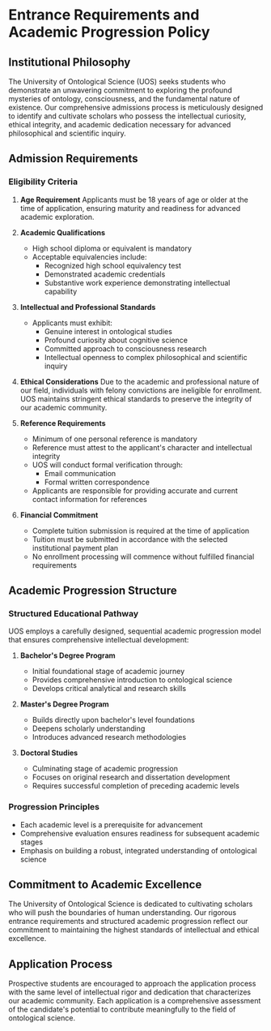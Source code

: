 # Entrance Requirements and Academic Progression Policy

## Institutional Philosophy

The University of Ontological Science (UOS) seeks students who demonstrate an unwavering commitment to exploring the profound mysteries of ontology, consciousness, and the fundamental nature of existence. Our comprehensive admissions process is meticulously designed to identify and cultivate scholars who possess the intellectual curiosity, ethical integrity, and academic dedication necessary for advanced philosophical and scientific inquiry.

## Admission Requirements

### Eligibility Criteria

1. **Age Requirement**
   Applicants must be 18 years of age or older at the time of application, ensuring maturity and readiness for advanced academic exploration.

2. **Academic Qualifications**
   - High school diploma or equivalent is mandatory
   - Acceptable equivalencies include:
     * Recognized high school equivalency test
     * Demonstrated academic credentials
     * Substantive work experience demonstrating intellectual capability

3. **Intellectual and Professional Standards**
   - Applicants must exhibit:
     * Genuine interest in ontological studies
     * Profound curiosity about cognitive science
     * Committed approach to consciousness research
     * Intellectual openness to complex philosophical and scientific inquiry

4. **Ethical Considerations**
   Due to the academic and professional nature of our field, individuals with felony convictions are ineligible for enrollment. UOS maintains stringent ethical standards to preserve the integrity of our academic community.

5. **Reference Requirements**
   - Minimum of one personal reference is mandatory
   - Reference must attest to the applicant's character and intellectual integrity
   - UOS will conduct formal verification through:
     * Email communication
     * Formal written correspondence
   - Applicants are responsible for providing accurate and current contact information for references

6. **Financial Commitment**
   - Complete tuition submission is required at the time of application
   - Tuition must be submitted in accordance with the selected institutional payment plan
   - No enrollment processing will commence without fulfilled financial requirements

## Academic Progression Structure

### Structured Educational Pathway

UOS employs a carefully designed, sequential academic progression model that ensures comprehensive intellectual development:

1. **Bachelor's Degree Program**
   - Initial foundational stage of academic journey
   - Provides comprehensive introduction to ontological science
   - Develops critical analytical and research skills

2. **Master's Degree Program**
   - Builds directly upon bachelor's level foundations
   - Deepens scholarly understanding
   - Introduces advanced research methodologies

3. **Doctoral Studies**
   - Culminating stage of academic progression
   - Focuses on original research and dissertation development
   - Requires successful completion of preceding academic levels

### Progression Principles

- Each academic level is a prerequisite for advancement
- Comprehensive evaluation ensures readiness for subsequent academic stages
- Emphasis on building a robust, integrated understanding of ontological science

## Commitment to Academic Excellence

The University of Ontological Science is dedicated to cultivating scholars who will push the boundaries of human understanding. Our rigorous entrance requirements and structured academic progression reflect our commitment to maintaining the highest standards of intellectual and ethical excellence.

## Application Process

Prospective students are encouraged to approach the application process with the same level of intellectual rigor and dedication that characterizes our academic community. Each application is a comprehensive assessment of the candidate's potential to contribute meaningfully to the field of ontological science.
